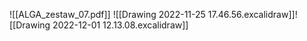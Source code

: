 ![[ALGA_zestaw_07.pdf]]
![[Drawing 2022-11-25 17.46.56.excalidraw]]![[Drawing 2022-12-01 12.13.08.excalidraw]]
